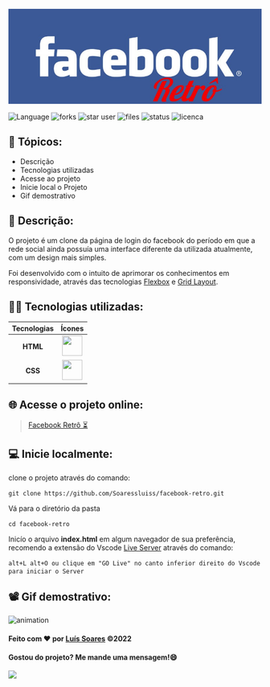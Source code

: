 <div>

![header](/assets/imgs/header%20github%20readme/header%20facebook.jpg)

</div>
<div>

![Language](https://img.shields.io/github/languages/count/Soaressluiss/facebook-retro?flat-square&logo=appveyor&color=orange)
![forks](https://img.shields.io/github/forks/soaressluiss/facebook-retro?flat-square&logo=appveyor&color=green)
![star user](https://img.shields.io/github/stars/soaressluiss/facebook-retro?flat-square&logo=appveyor&color=yellow)
![files](https://img.shields.io/github/directory-file-count/soaressluiss/facebook-retro?flat-square&logo=appveyor&color=blue)
![status](https://img.shields.io/static/v1?label=STATUS&message=CONCLUIDO&color=GREEN&flat-square&logo=appveyor)
![licenca](https://img.shields.io/static/v1?label=License&message=MIT&color=green&flat-square&logo=appveyor)

</div>


## 🔢 Tópicos:

- Descrição
- Tecnologias utilizadas
- Acesse ao projeto
- Inicie local o Projeto
- Gif demostrativo


## 📃 Descrição:

O projeto é um clone da página de login do facebook do período em que a rede social ainda possuía uma interface diferente da utilizada atualmente, com um design mais simples. 

Foi desenvolvido com o intuito de aprimorar os conhecimentos em responsividade, através das tecnologias [Flexbox](https://developer.mozilla.org/pt-BR/docs/Learn/CSS/CSS_layout/Flexbox) e [Grid Layout](https://developer.mozilla.org/pt-BR/docs/Web/CSS/CSS_Grid_Layout/Basic_Concepts_of_Grid_Layout).

## 👨‍💻 Tecnologias utilizadas:

 Tecnologias |  Ícones
:---------: | :--------:
**HTML**    | <img  src="https://cdn.jsdelivr.net/gh/devicons/devicon/icons/html5/html5-original-wordmark.svg" height="40" width="40" />
**CSS**     |  <img src="https://cdn.jsdelivr.net/gh/devicons/devicon/icons/css3/css3-original-wordmark.svg" height="40" width="40" />


## 🌐 Acesse o projeto online:

><a href="https://soaressluiss.github.io/facebook-retro/" target="_blank"> Facebook Retrô ⏳</a>

## 💻 Inicie localmente:

clone o projeto através do comando:

```
git clone https://github.com/Soaressluiss/facebook-retro.git
```

Vá para o diretório da pasta 

```
cd facebook-retro
```

Inicío o arquivo **index.html** em algum navegador de sua preferência, recomendo a extensão do Vscode <a href="https://marketplace.visualstudio.com/items?itemName=ritwickdey.LiveServer" target="_blank" > Live Server</a> através do comando:


```
alt+L alt+O ou clique em "GO Live" no canto inferior direito do Vscode para iniciar o Server
```

## 📽 Gif demostrativo:
![animation](/assets/imgs/anima%C3%A7%C3%A3o%20facebook%20retro.gif)

#### Feito com ❤ por [Luís Soares](https://github.com/Soaressluiss) ©2022

#### Gostou do projeto? Me mande uma mensagem!😄

<a href="https://www.linkedin.com/in/LuisSoaresDeveloper" target="_blank"><img src="https://img.shields.io/badge/-LinkedIn-%230077B5?style=for-the-badge&logo=linkedin&logoColor=white" target="_blank"></a> 
